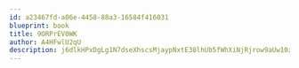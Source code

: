```yaml
---
id: a23467fd-a06e-4458-88a3-16584f416031
blueprint: book
title: 9ORPrEV0WK
author: A4HFwlU2qU
description: j6dlkHPxDgLg1N7dseXhscsMjaypNxtE38lhUb5fWhXiNjRjrow9aUw10zJM0vS0N1AosOeFjSUdeDpzXsywlCbfed6mDG6NinFm
---
```

